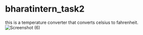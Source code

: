# bharatintern_task2
this is a temperature converter that converts celsius to fahrenheit.
![Screenshot (6)](https://github.com/Aksingh25/bharatintern_task2/assets/102855178/37ecdffa-52cd-4f7b-8166-e25f2879026e)
